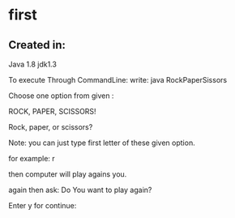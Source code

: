 # first
Created in:
----------
Java 1.8
jdk1.3

To execute Through CommandLine:
write:   java RockPaperSissors


Choose one option from given :

ROCK, PAPER, SCISSORS!

Rock, paper, or scissors? 

Note:  you can just type first letter of these given option.

for example: r

then computer will play agains you.

again then ask:
Do You want to play again? 

Enter y for continue:


